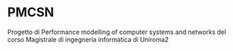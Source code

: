 # PMCSN
Progetto di Performance modelling of computer systems and networks del corso Magistrale di ingegneria informatica di Uniroma2
